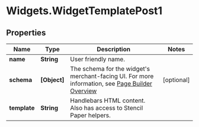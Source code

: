 # Widgets.WidgetTemplatePost1

## Properties
Name | Type | Description | Notes
------------ | ------------- | ------------- | -------------
**name** | **String** | User friendly name. | 
**schema** | **[Object]** | The schema for the widget&#x27;s merchant-facing UI. For more information, see [Page Builder Overview](https://developer.bigcommerce.com/stencil-docs/page-builder/page-builder-overview)  | [optional] 
**template** | **String** | Handlebars HTML content. Also has access to Stencil Paper helpers. | 
